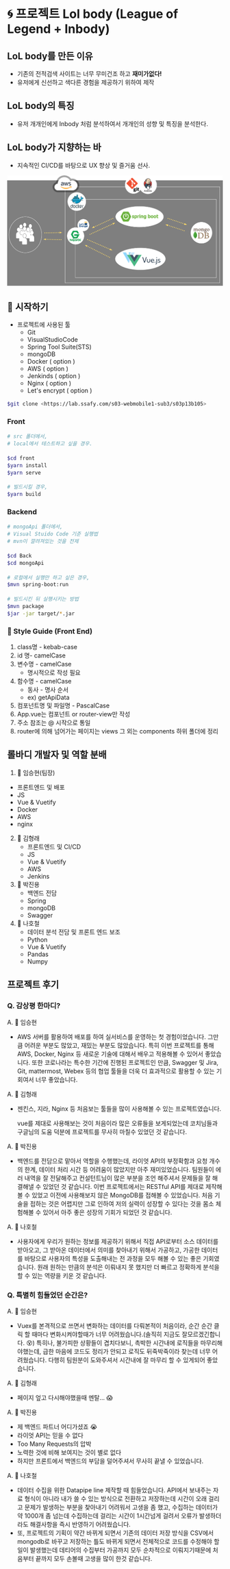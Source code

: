 # 🌀 프로젝트 Lol body (League of Legend + Inbody)

## LoL body를 만든 이유

- 기존의 전적검색 사이트는 너무 무미건조 하고 **재미가없다!**
- 유저에게 신선하고 색다른 경험을 제공하기 위하여 제작

## LoL body의 특징

- 유저 개개인에게 Inbody 처럼 분석하여서 개개인의 성향 및 특징을 분석한다.

## LoL body가 지향하는 바

- 지속적인 CI/CD를 바탕으로 UX 향상 및 즐거움 선사.

![1](./README_image/1.png)

## &#128640; 시작하기

- 프로젝트에 사용된 툴
  - Git
  - VisualStudioCode
  - Spring Tool Suite(STS)
  - mongoDB
  - Docker ( option )
  - AWS ( option )
  - Jenkinds ( option )
  - Nginx ( option )
  - Let's encrypt ( option )

```bash
$git clone <https://lab.ssafy.com/s03-webmobile1-sub3/s03p13b105>
```

### Front

```bash
# src 폴더에서,
# local에서 테스트하고 싶을 경우.

$cd front
$yarn install
$yarn serve

# 빌드시킬 경우,
$yarn build
```

### Backend

```bash
# mongoApi 폴더에서,
# Visual Stuido Code 기준 실행법
# mvn이 깔려져있는 것을 전제

$cd Back
$cd mongoApi

# 로컬에서 실행만 하고 싶은 경우,
$mvn spring-boot:run

# 빌드시킨 뒤 실행시키는 방법
$mvn package
$jar -jar target/*.jar
```

### 🚨 Style Guide (Front End)

1. class명 - kebab-case
2. id 명- camelCase
3. 변수명 - camelCase
   - 명시적으로 작성 필요
4. 함수명 - camelCase
   - 동사 - 명사 순서
   - ex) getApiData
5. 컴포넌트명 및 파일명 - PascalCase
6. App.vue는 컴포넌트 or router-view만 작성
7. 주소 참조는 @ 시작으로 통일
8. router에 의해 넘어가는 페이지는 views 그 외는 components 하위 폴더에 정리

## 롤바디 개발자 및 역할 분배

1.  👦 임승현(팀장)
   - 프론트엔드 및 배포
   - JS
   - Vue & Vuetify
   - Docker
   - AWS
   - nginx
2. &#128104; 김형래
   - 프론트엔드 및 CI/CD
   - JS
   - Vue & Vuetify
   - AWS
   - Jenkins
3. &#128113; 박진용
   - 백엔드 전담
   - Spring
   - mongoDB
   - Swagger
4. &#128115; 나호철
   - 데이터 분석 전담 및 프론트 엔드 보조
   - Python
   - Vue & Vuetify
   - Pandas
   - Numpy

## 프로젝트 후기

### Q. 감상평 한마디?

A. 👦 임승현

- AWS 서버를 활용하여 배포를 하여 실서비스를 운영하는 첫 경험이었습니다. 그만큼 어려운 부분도 많았고, 재밌는 부분도 많았습니다. 특히 이번 프로젝트를 통해  AWS, Docker, Nginx 등 새로운 기술에 대해서 배우고 적용해볼 수 있어서 좋았습니다. 또한 코로나라는 특수한 기간에 진행된 프로젝트인 만큼, Swagger 및 Jira, Git, mattermost, Webex 등의 협업 툴들을 더욱 더 효과적으로 활용할 수 있는 기회여서 너무 좋았습니다.

A. &#128104; 김형래

- 젠킨스, 지라, Nginx 등 처음보는 툴들을 많이 사용해볼 수 있는 프로젝트였습니다.

  vue를 제대로 사용해보는 것이 처음이라 많은 오류들을 보게되었는데 코치님들과 구글님의 도움 덕분에 프로젝트를 무사히 마칠수 있었던 것 같습니다.

A. &#128113; 박진용

- 백엔드를 전담으로 맡아서 역할을 수행했는데, 라이엇 API의 부정확함과 요청 개수의 한계, 데이터 처리 시간 등 어려움이 많았지만 아주 재미있었습니다. 팀원들이 에러 내역을 잘 전달해주고 컨설턴트님이 많은 부분을 조언 해주셔서 문제들을 잘 해결해낼 수 있었던 것 같습니다. 이번 프로젝트에서는 RESTful API를 제대로 제작해볼 수 있었고 이전에 사용해보지 않은 MongoDB를 접해볼 수 있었습니다. 처음 기술을 접하는 것은 어렵지만 그로 인하여 저의 실력이 성장할 수 있다는 것을 몸소 체험해볼 수 있어서 아주 좋은 성장의 기회가 되었던 것 같습니다.

A. &#128115; 나호철

* 사용자에게 우리가 원하는 정보를 제공하기 위해서 직접 API로부터 소스 데이터를 받아오고, 그 받아온 데이터에서 의미를 찾아내기 위해서 가공하고, 가공한 데이터를 바탕으로 사용자의 특성을 도출해내는 전 과정을 모두 해볼 수 있는 좋은 기회였습니다. 원래 원하는 만큼의 분석은 이뤄내지 못 했지만 더 빠르고 정확하게 분석을 할 수 있는 역량을 키운 것 같습니다.

### Q. 특별히 힘들었던 순간은?

A. 👦 임승현

- Vuex를 본격적으로 쓰면서 변화하는 데이터를 다뤄본적이 처음이라, 순간 순간 클릭 할 때마다 변화시켜야할때가 너무 어려웠습니다.(솔직히 지금도 잘모르겠긴합니다. 😵) 특히나, 불가피한 상황들이 겹치다보니, 촉박한 시간내에 로직들을 마무리해야했는데, 급한 마음에 코드도 정리가 안되고 로직도 뒤죽박죽이라 찾는데 너무 어려웠습니다. 다행히 팀원분이 도와주셔서 시간내에 잘 마무리 할 수 있게되어 좋았습니다.

A. &#128104; 김형래

- 페이지 엎고 다시해야했을때 멘탈... 😱

A. &#128113; 박진용

- 제 백엔드 파트너 어디가셨죠 &#128557;
- 라이엇 API는 믿을 수 없다
- Too Many Requests의 압박
- 노력한 것에 비해 보여지는 것이 별로 없다
- 하지만 프론트에서 백엔드의 부담을 덜어주셔서 무사히 끝낼 수 있었습니다.

A. &#128115; 나호철

* 데이터 수집을 위한 Datapipe line 제작할 때 힘들었습니다. API에서 보내주는 자료 형식이 아니라 내가 쓸 수 있는 방식으로 전환하고 저장하는데 시간이 오래 걸리고 문제가 발생하는 부분을 찾아내기 어려워서 고생을 좀 했고, 수집하는 데이터가 약 1000개 좀 넘는데 수집하는데 걸리는 시간이 1시간넘게 걸려서 오류가 발생하더라도 해결사항을 즉시 반영하기 어려웠습니다. 
* 또, 프로젝트의 기획이 약간 바뀌게 되면서 기존의 데이터 저장 방식을 CSV에서 mongodb로 바꾸고 저장하는 틀도 바뀌게 되면서 전체적으로 코드를 수정해야 할 일이 발생했는데 데티어의 수집부터 가공까지 모두 순차적으로 이뤄지기때문에 처음부터 끝까지 모두 손볼때 고생을 많이 한것 같습니다.

